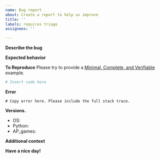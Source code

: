 ```yaml
---
name: Bug report
about: Create a report to help us improve
title: ''
labels: requires triage
assignees: ''

---
```


**Describe the bug**
<!-- A clear and concise description of what the bug is. -->

**Expected behavior**
<!-- A clear and concise description of what you expected to happen. -->

**To Reproduce**
Please try to provide a [Minimal, Complete, and Verifiable][] example.

```python
# Insert code here
```

**Error**

```
# Copy error here. Please include the full stack trace.
```

**Versions.**
- OS:
- Python:
- AP_games:

**Additional context**
<!-- Add any other context about the problem here. -->

**Have a nice day!**

[Minimal, Complete, and Verifiable]: http://stackoverflow.com/help/mcve
